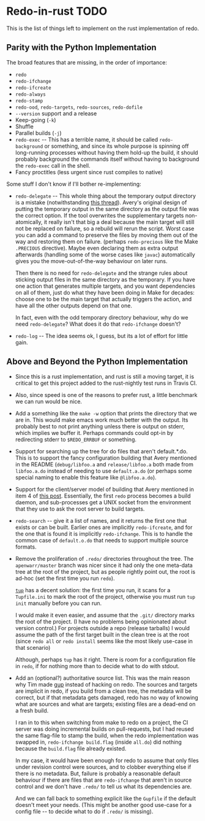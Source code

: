 # Redo-in-rust TODO

This is the list of things left to implement on the rust
implementation of redo.

## Parity with the Python Implementation

The broad features that are missing, in the order of importance:

- `redo`
- `redo-ifchange`
- `redo-ifcreate`
- `redo-always`
- `redo-stamp`
- `redo-ood`, `redo-targets`, `redo-sources`, `redo-dofile`
- `--version` support and a release
- Keep-going (`-k`)
- Shuffle
- Parallel builds (`-j`)
- `redo-exec` -- This has a terrible name, it should be called
  `redo-background` or something, and since its whole purpose is
  spinning off long-running processes without having them hold-up the
  build, it should probably background the commands itself without
  having to background the `redo-exec` call in the shell.
- Fancy proctitles (less urgent since rust compiles to native)

Some stuff I don't know if I'll bother re-implementing:

- `redo-delegate` -- This whole thing about the temporary output
  directory is a mistake (notwithstanding
  [this thread](https://groups.google.com/d/topic/redo-list/RwYdXXp1riA/discussion)). Avery's
  original design of putting the temporary output in the same
  directory as the output file was the correct option. If the tool
  overwrites the supplementary targets non-atomically, it really isn't
  that big a deal because the main target will still not be replaced
  on failure, so a rebuild will rerun the script. Worst case you can
  add a command to preserve the files by moving them out of the way
  and restoring them on failure. (perhaps `redo-precious` like the
  Make `.PRECIOUS` directive). Maybe even declaring them as extra
  output afterwards (handling some of the worse cases like `javac`)
  automatically gives you the move-out-of-the-way behaviour on later
  runs.

  Then there is no need for `redo-delegate` and the strange rules
  about sticking output files in the same directory as the
  temporary. If you have one action that generates multiple targets,
  and you want dependencies on all of them, just do what they have
  been doing in Make for decades: choose one to be the main target
  that actually triggers the action, and have all the other outputs
  depend on that one.

  In fact, even with the odd temporary directory behaviour, why do we
  need `redo-delegate`? What does it do that `redo-ifchange` doesn't?

- `redo-log` -- The idea seems ok, I guess, but its a lot of effort
  for little gain.

## Above and Beyond the Python Implementation

- Since this is a rust implementation, and rust is still a moving
  target, it is critical to get this project added to the rust-nightly
  test runs in Travis CI.

- Also, since speed is one of the reasons to prefer rust, a little
  benchmark we can run would be nice.

- Add a something like the `make -w` option that prints the directory
  that we are in. This would make emacs work much better with the
  output. Its probably best to not print anything unless there is
  output on stderr, which implies we buffer it. Perhaps commands could
  opt-in by redirecting stderr to `$REDO_ERRBUF` or something.

- Support for searching up the tree for do files that aren't
  default.*.do. This is to support the fancy configuration building
  that Avery mentioned in the README (`debug/libfoo.a` and
  `release/libfoo.a` both made from `libfoo.a.do` instead of needing
  to use `default.a.do` (or perhaps some special naming to enable this
  feature like `@libfoo.a.do`).

- Support for the client/server model of building that Avery mentioned
  in item 4 of
  [this post](https://groups.google.com/d/topic/redo-list/doWmTj32UXc/discussion). Essentially,
  the first `redo` process becomes a build daemon, and sub-processes
  get a UNIX socket from the environment that they use to ask the root
  server to build targets.

- `redo-search` -- give it a list of names, and it returns the first
  one that exists or can be built. Earlier ones are implicitly
  `redo-ifcreate`, and for the one that is found it is implicitly
  `redo-ifchange`. This is to handle the common case of `default.o.do`
  that needs to support multiple source formats.

- Remove the proliferation of `.redo/` directories throughout the
  tree. The `apenwarr/master` branch was nicer since it had only the
  one meta-data tree at the root of the project, but as people rightly
  point out, the root is ad-hoc (set the first time you run `redo`).

  [`tup`](http://gittup.org/tup/) has a decent solution: the first time
  you run, it scans for a `Tupfile.ini` to mark the root of the
  project, otherwise you must run `tup init` manually before you can
  run.

  I would make it even easier, and assume that the `.git/` directory
  marks the root of the project. (I have no problems being opinionated
  about version control.) For projects outside a repo (release
  tarballs) I would assume the path of the first target built in the
  clean tree is at the root (since `redo all` or `redo install` seems
  like the most likely use-case in that scenario)

  Although, perhaps `tup` has it right. There is room for a
  configuration file in `redo`, if for nothing more than to decide
  what to do with stdout.

- Add an (optional?) authoritative source list. This was the main
  reason why Tim made [gup](https://github.com/gfxmonk/gup) instead of
  hacking on redo. The sources and targets are implicit in redo, if
  you build from a clean tree, the metadata will be correct, but if
  that metadata gets damaged, redo has no way of knowing what are
  sources and what are targets; existing files are a dead-end on a
  fresh build.

  I ran in to this when switching from make to redo on a project, the
  CI server was doing incremental builds on pull-requests, but I had
  reused the same flag-file to stamp the build, when the redo
  implementation was swapped in, `redo-ifchange build.flag` (inside
  `all.do`) did nothing because the `build.flag` file already existed.

  In my case, it would have been enough for redo to assume that only
  files under revision control were sources, and to clobber everything
  else if there is no metadata. But, failure is probably a reasonable
  default behaviour if there are files that are `redo-ifchange` that
  aren't in source control and we don't have `.redo/` to tell us what
  its dependencies are.

  And we can fall back to something explicit like the `Gupfile` if the
  default doesn't meet your needs. (This might be another good
  use-case for a config file -- to decide what to do if `.redo/` is
  missing).
